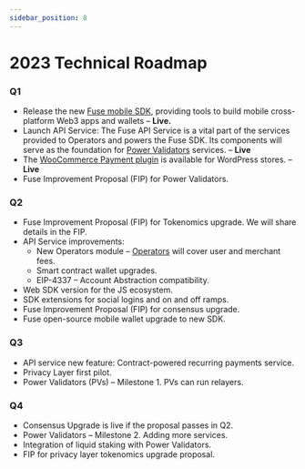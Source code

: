 ```yaml
---
sidebar_position: 8
---
```



# 2023 Technical Roadmap

### Q1

* Release the new [Fuse mobile SDK](../../developers/fuse-sdk/flutter-sdk/README.md), providing tools to build mobile cross-platform Web3 apps and wallets – **Live.**
* Launch API Service: The Fuse API Service is a vital part of the services provided to Operators and powers the Fuse SDK. Its components will serve as the foundation for [Power Validators](../fuse-v2-next-chapter/power-validators) services. – **Live**
* The [WooCommerce Payment plugin](https://wordpress.org/plugins/charge-web3/) is available for WordPress stores. – **Live**
* Fuse Improvement Proposal (FIP) for Power Validators.

### Q2

* Fuse Improvement Proposal (FIP) for Tokenomics upgrade. We will share details in the FIP.
* API Service improvements:
  * New Operators module – [Operators](../fuse-v2-next-chapter/roles-and-entities) will cover user and merchant fees.
  * Smart contract wallet upgrades.
  * EIP-4337 – Account Abstraction compatibility.
* Web SDK version for the JS ecosystem.
* SDK extensions for social logins and on and off ramps.
* Fuse Improvement Proposal (FIP) for consensus upgrade.
* Fuse open-source mobile wallet upgrade to new SDK.

### Q3

* API service new feature: Contract-powered recurring payments service.
* Privacy Layer first pilot.
* Power Validators (PVs) – Milestone 1. PVs can run relayers.

### Q4

* Consensus Upgrade is live if the proposal passes in Q2.
* Power Validators – Milestone 2. Adding more services.
* Integration of liquid staking with Power Validators.
* FIP for privacy layer tokenomics upgrade proposal.
